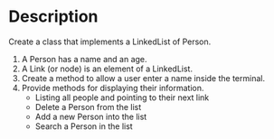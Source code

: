 # Description
Create a class that implements a LinkedList of Person.

1. A Person has a name and an age.
2. A Link (or node) is an element of a LinkedList.
3. Create a method to allow a user enter a name inside the terminal.
4. Provide methods for displaying their information.
    * Listing all people and pointing to their next link 
    * Delete a Person from the list
    * Add a new Person into the list
    * Search a Person in the list

